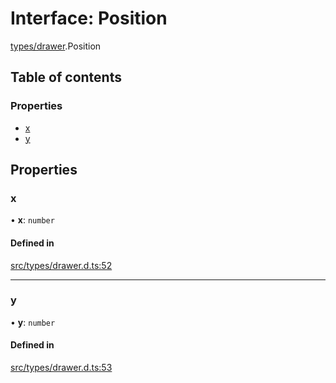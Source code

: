 # Interface: Position

[types/drawer](../modules/types_drawer.md).Position

## Table of contents

### Properties

- [x](types_drawer.Position.md#x)
- [y](types_drawer.Position.md#y)

## Properties

### x

• **x**: `number`

#### Defined in

[src/types/drawer.d.ts:52](https://github.com/fabwcie/drawer/blob/6f6bdfc/src/types/drawer.d.ts#L52)

___

### y

• **y**: `number`

#### Defined in

[src/types/drawer.d.ts:53](https://github.com/fabwcie/drawer/blob/6f6bdfc/src/types/drawer.d.ts#L53)
